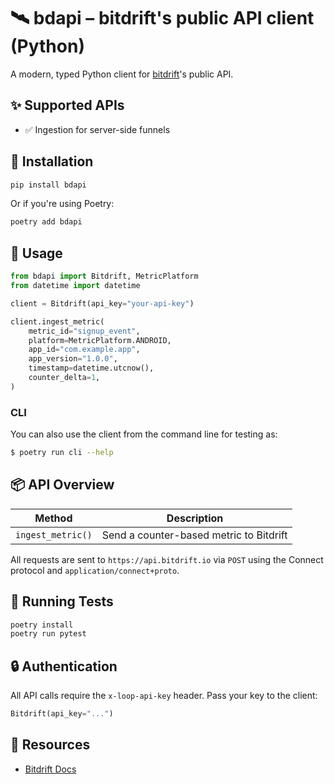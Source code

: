 # 🛰️ bdapi – bitdrift's public API client (Python)

A modern, typed Python client for [bitdrift](https://bitdrift.io)'s public API.

## ✨ Supported APIs

- ✅ Ingestion for server-side funnels

## 🚀 Installation

```bash
pip install bdapi
```

Or if you're using Poetry:

```bash
poetry add bdapi
```

## 🔧 Usage

```python
from bdapi import Bitdrift, MetricPlatform
from datetime import datetime

client = Bitdrift(api_key="your-api-key")

client.ingest_metric(
    metric_id="signup_event",
    platform=MetricPlatform.ANDROID,
    app_id="com.example.app",
    app_version="1.0.0",
    timestamp=datetime.utcnow(),
    counter_delta=1,
)
```

### CLI

You can also use the client from the command line for testing as:

```bash
$ poetry run cli --help
```

## 📦 API Overview

| Method           | Description                        |
|------------------|------------------------------------|
| `ingest_metric()`| Send a counter-based metric to Bitdrift |

All requests are sent to `https://api.bitdrift.io` via `POST` using the Connect protocol and `application/connect+proto`.

## 🧪 Running Tests

```bash
poetry install
poetry run pytest
```

## 🔒 Authentication

All API calls require the `x-loop-api-key` header. Pass your key to the client:

```python
Bitdrift(api_key="...")
```

## 📖 Resources

- [Bitdrift Docs](https://bitdrift.io/docs)
